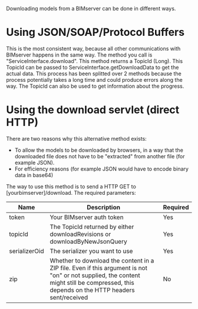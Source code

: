 Downloading models from a BIMserver can be done in different ways.

# Using JSON/SOAP/Protocol Buffers

This is the most consistent way, because all other communications with BIMserver happens in the same way. The method you call is "ServiceInterface.download". This method returns a TopicId (Long). This TopicId can be passed to ServiceInterface.getDownloadData to get the actual data. This process has been splitted over 2 methods because the process potentially takes a long time and could produce errors along the way. The TopicId can also be used to get information about the progress.

# Using the download servlet (direct HTTP)

There are two reasons why this alternative method exists:
- To allow the models to be downloaded by browsers, in a way that the downloaded file does not have to be "extracted" from another file (for example JSON).
- For efficiency reasons (for example JSON would have to encode binary data in base64)

The way to use this method is to send a HTTP GET to [yourbimserver]/download. The required parameters:

| Name | Description | Required |
|---|---|---|
| token | Your BIMserver auth token | Yes |
| topicId | The TopicId returned by either downloadRevisions or downloadByNewJsonQuery | Yes |
| serializerOid | The serializer you want to use | Yes |
| zip | Whether to download the content in a ZIP file. Even if this argument is not "on" or not supplied, the content might still be compressed, this depends on the HTTP headers sent/received | No |
